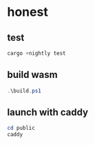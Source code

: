 # honest

## test

```ps1
cargo +nightly test
```

## build wasm

```ps1
.\build.ps1
```

## launch with caddy

```ps1
cd public
caddy
```
